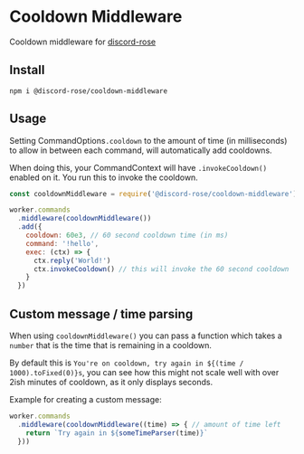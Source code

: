 # Cooldown Middleware

Cooldown middleware for [discord-rose](https://npmjs.com/package/discord-rose)

## Install

`npm i @discord-rose/cooldown-middleware`

## Usage

Setting CommandOptions`.cooldown` to the amount of time (in milliseconds) to allow in between each command, will automatically add cooldowns.

When doing this, your CommandContext will have `.invokeCooldown()` enabled on it. You run this to invoke the cooldown.

```js
const cooldownMiddleware = require('@discord-rose/cooldown-middleware')

worker.commands
  .middleware(cooldownMiddleware())
  .add({
    cooldown: 60e3, // 60 second cooldown time (in ms)
    command: '!hello',
    exec: (ctx) => {
      ctx.reply('World!')
      ctx.invokeCooldown() // this will invoke the 60 second cooldown
    }
  })
```

## Custom message / time parsing

When using `cooldownMiddleware()` you can pass a function which takes a `number` that is the time that is remaining in a cooldown.

By default this is `You're on cooldown, try again in ${(time / 1000).toFixed(0)}s`, you can see how this might not scale well with over 2ish minutes of cooldown, as it only displays seconds.

Example for creating a custom message:

```js
worker.commands
  .middleware(cooldownMiddleware((time) => { // amount of time left
    return `Try again in ${someTimeParser(time)}`
  }))
```